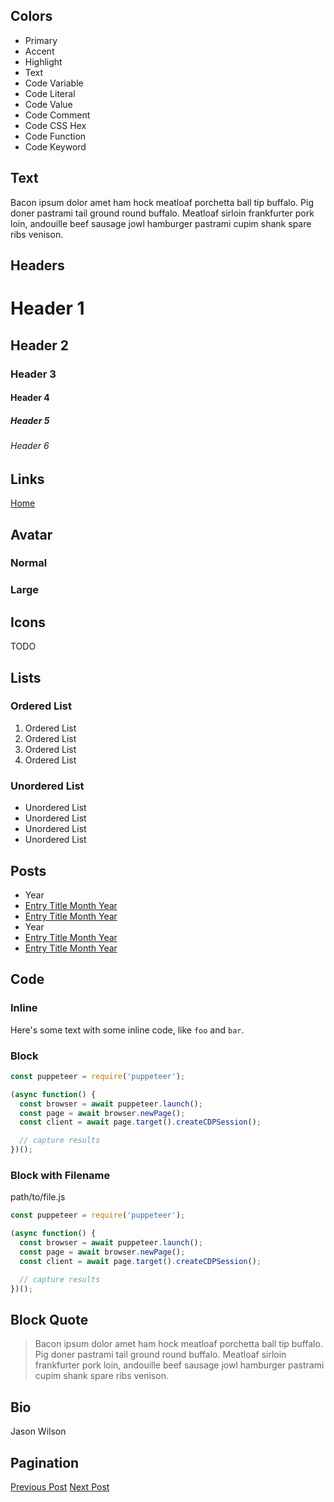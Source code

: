 ## Colors

<ul>
  <li class="swatch" style="--swatch-color: var(--primary-color)">Primary</li>
  <li class="swatch" style="--swatch-color: var(--accent-color)">Accent</li>
  <li class="swatch" style="--swatch-color: var(--highlight-color)">Highlight</li>
  <li class="swatch" style="--swatch-color: var(--text-color)">Text</li>
  <li class="swatch" style="--swatch-color: var(--code-variable-color)">Code Variable</li>
  <li class="swatch" style="--swatch-color: var(--code-literal-color)">Code Literal</li>
  <li class="swatch" style="--swatch-color: var(--code-value-color)">Code Value</li>
  <li class="swatch" style="--swatch-color: var(--code-comment-color)">Code Comment</li>
  <li class="swatch" style="--swatch-color: var(--code-hex-color)">Code CSS Hex</li>
  <li class="swatch" style="--swatch-color: var(--code-function-color)">Code Function</li>
  <li class="swatch" style="--swatch-color: var(--code-keyword-color)">Code Keyword</li>
</ul>

## Text

Bacon ipsum dolor amet ham hock meatloaf porchetta ball tip buffalo. Pig doner pastrami tail ground round buffalo. Meatloaf sirloin frankfurter pork loin, andouille beef sausage jowl hamburger pastrami cupim shank spare ribs venison.

## Headers

# Header 1
## Header 2
### Header 3
#### Header 4
##### Header 5
###### Header 6

## Links

<a href="https://scurker.com">Home</a>

## Avatar

### Normal

<div class="avatar"></div>

### Large

<div class="avatar--large"></div>

## Icons

TODO

## Lists

### Ordered List

1. Ordered List
1. Ordered List
1. Ordered List
1. Ordered List

### Unordered List

* Unordered List
* Unordered List
* Unordered List
* Unordered List

## Posts

<ul class="posts">
  <li class="year">Year</li>
  <li><a href="#">Entry Title <date>Month Year</date></a></li>
  <li><a href="#">Entry Title <date>Month Year</date></a></li>
  <li class="year">Year</li>
  <li><a href="#">Entry Title <date>Month Year</date></a></li>
  <li><a href="#">Entry Title <date>Month Year</date></a></li>
</ul>

## Code

### Inline

Here's some text with some inline code, like `foo` and `bar`.

### Block

```javascript
const puppeteer = require('puppeteer');

(async function() {
  const browser = await puppeteer.launch();
  const page = await browser.newPage();
  const client = await page.target().createCDPSession();

  // capture results
})();
```

### Block with Filename

<div class="code--title">path/to/file.js</div>

```javascript
const puppeteer = require('puppeteer');

(async function() {
  const browser = await puppeteer.launch();
  const page = await browser.newPage();
  const client = await page.target().createCDPSession();

  // capture results
})();
```

## Block Quote

> Bacon ipsum dolor amet ham hock meatloaf porchetta ball tip buffalo. Pig doner pastrami tail ground round buffalo. Meatloaf sirloin frankfurter pork loin, andouille beef sausage jowl hamburger pastrami cupim shank spare ribs venison.

## Bio

Jason Wilson

## Pagination

<div class="post--pagination">
  <a class="post--prev" href="#">Previous Post</a>
  <a class="post--next" href="#">Next Post</a></div>
